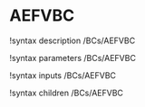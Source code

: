 # AEFVBC

!syntax description /BCs/AEFVBC

!syntax parameters /BCs/AEFVBC

!syntax inputs /BCs/AEFVBC

!syntax children /BCs/AEFVBC
